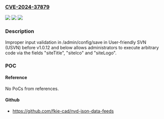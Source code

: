 ### [CVE-2024-37879](https://cve.mitre.org/cgi-bin/cvename.cgi?name=CVE-2024-37879)
![](https://img.shields.io/static/v1?label=Product&message=n%2Fa&color=blue)
![](https://img.shields.io/static/v1?label=Version&message=n%2Fa&color=blue)
![](https://img.shields.io/static/v1?label=Vulnerability&message=n%2Fa&color=brighgreen)

### Description

Improper input validation in /admin/config/save in User-friendly SVN (USVN) before v1.0.12 and below allows administrators to execute arbitrary code via the fields "siteTitle", "siteIco" and "siteLogo".

### POC

#### Reference
No PoCs from references.

#### Github
- https://github.com/fkie-cad/nvd-json-data-feeds

